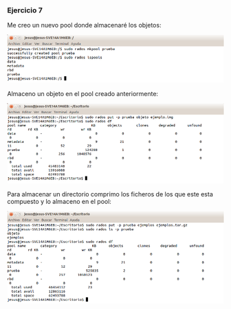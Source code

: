 ### Ejercicio 7

Me creo un nuevo pool donde almacenaré los objetos:

![imagen119](https://github.com/jmanday/Imagenes/blob/master/imagen119.png?raw=true)


Almaceno un objeto en el pool creado anteriormente:

![imagen120](https://github.com/jmanday/Imagenes/blob/master/imagen120.png?raw=true)


Para almacenar un directorio comprimo los ficheros de los que este esta compuesto y lo almaceno en el pool:

![imagen121](https://github.com/jmanday/Imagenes/blob/master/imagen121.png?raw=true)
